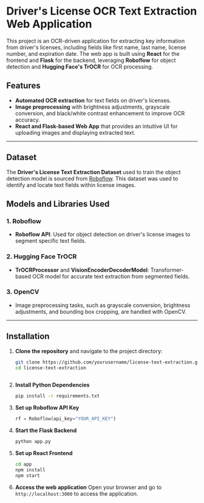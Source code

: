 # Driver's License OCR Text Extraction Web Application

This project is an OCR-driven application for extracting key information from driver's licenses, including fields like first name, last name, license number, and expiration date. The web app is built using **React** for the frontend and **Flask** for the backend, leveraging **Roboflow** for object detection and **Hugging Face's TrOCR** for OCR processing.

## Features

- **Automated OCR extraction** for text fields on driver's licenses.
- **Image preprocessing** with brightness adjustments, grayscale conversion, and black/white contrast enhancement to improve OCR accuracy.
- **React and Flask-based Web App** that provides an intuitive UI for uploading images and displaying extracted text.

---

## Dataset

The **Driver's License Text Extraction Dataset** used to train the object detection model is sourced from [Roboflow](https://roboflow.com/). This dataset was used to identify and locate text fields within license images.

## Models and Libraries Used

### 1. **Roboflow**
   - **Roboflow API**: Used for object detection on driver's license images to segment specific text fields.

### 2. **Hugging Face TrOCR**
   - **TrOCRProcessor** and **VisionEncoderDecoderModel**: Transformer-based OCR model for accurate text extraction from segmented fields.

### 3. **OpenCV**
   - Image preprocessing tasks, such as grayscale conversion, brightness adjustments, and bounding box cropping, are handled with OpenCV.

---

## Installation

1. **Clone the repository** and navigate to the project directory:
   ```bash
   git clone https://github.com/yourusername/license-text-extraction.git
   cd license-text-extraction
  
2. **Install Python Dependencies**
    ```bash
    pip install -r requirements.txt
    ```

3. **Set up Roboflow API Key**
    ```python
    rf = Roboflow(api_key="YOUR_API_KEY")
    ```
4. **Start the Flask Backend**
   ```bash
   python app.py
   ```
5. **Set up React Frontend**
   ```bash
   cd app
   npm install
   npm start
   ```
6. **Access the web application**
   Open your browser and go to `http://localhost:3000` to access the application.
